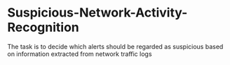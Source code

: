 # Suspicious-Network-Activity-Recognition
The task is to decide which alerts should be regarded as suspicious based on information extracted from network traffic logs
